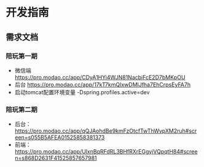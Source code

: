 # 开发指南

## 需求文档

### 陪玩第一期 

- 微信端 https://pro.modao.cc/app/CDyA1HYi4WJN81NacbiFcE2D7bMKpOU
- 后台 https://pro.modao.cc/app/17kT7kmQIxwDMlJfha7EhCrpsEyFA7h
- 启动tomcat配置环境变量 -Dspring.profiles.active=dev



### 陪玩第二期
- 后台：https://pro.modao.cc/app/qQJAohdBe9kmFzOtcfTwThWvpXM2ruh#screen=s055B5AFEA01525858381373
- 前端：https://pro.modao.cc/app/UlxnBqRFdRL3BHfRXrEGgvjVQpqtH84#screen=s868D2631F41525857657981

